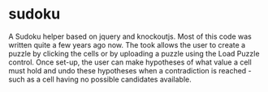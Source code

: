# sudoku
A Sudoku helper based on jquery and knockoutjs.
Most of this code was written quite a few years ago now. 
The took allows the user to create a puzzle by clicking the cells or by uploading a puzzle using the Load Puzzle control. 
Once set-up, the user can make hypotheses of what value a cell must hold and undo these hypotheses when a contradiction is reached - such as a cell having no possible candidates available. 
